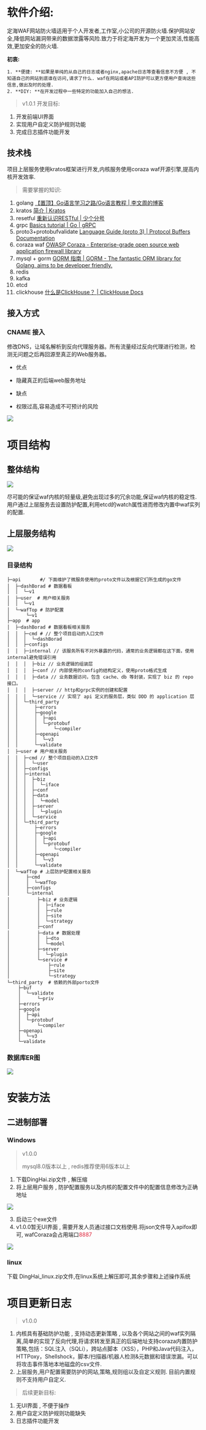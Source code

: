 # 软件介绍:
定海WAF网站防火墙适用于个人开发者,工作室,小公司的开源防火墙.保护网站安全,降低网站漏洞带来的数据泄露等风险.致力于将定海开发为一个更加灵活,性能高效,更加安全的防火墙.

**初衷:**

    1. **便捷: **如果是单纯的从自己的日志或者nginx,apache日志等查看信息不方便 , 不知道自己的网站到底谁在访问,请求了什么. waf在网站或者API防护可以更方便用户查询这些信息,做出及时的处理.
    2. **DIY: **在开发过程中一些特定的功能加入自己的想法.

> v1.0.1 开发目标:
>

1. 开发前端UI界面
2. 实现用户自定义防护规则功能
3. 完成日志插件功能开发

## 技术栈
项目上层服务使用kratos框架进行开发,内核服务使用coraza waf开源引擎,提高内核开发效率.

> 需要掌握的知识:
>

1. golang [【置顶】Go语言学习之路/Go语言教程 | 李文周的博客](https://www.liwenzhou.com/posts/Go/golang-menu/)
2. kratos  [简介 | Kratos](https://go-kratos.dev/docs/)
3. resetful [重新认识RESTful | 少个分号](https://shaogefenhao.com/column/restful-api/restful-api-introduction.html#restful)
4. grpc [Basics tutorial | Go | gRPC](https://grpc.io/docs/languages/go/basics/)
5. proto3+protobufvalidate [Language Guide (proto 3) | Protocol Buffers Documentation](https://protobuf.dev/programming-guides/proto3/)
6. coraza waf [OWASP Coraza - Enterprise-grade open source web application firewall library](https://coraza.io/)
7. mysql + gorm [GORM 指南 | GORM - The fantastic ORM library for Golang, aims to be developer friendly.](https://gorm.io/zh_CN/docs/index.html)
8. redis
9. kafka
10. etcd
11. clickhouse [什么是ClickHouse？ | ClickHouse Docs](https://clickhouse.com/docs/zh)

## 接入方式
### CNAME 接入
修改DNS，让域名解析到反向代理服务器。所有流量经过反向代理进行检测，检测无问题之后再回源至真正的Web服务器。

+ 优点

 - 隐藏真正的后端web服务地址

+ 缺点

 - 权限过高,容易造成不可预计的风险

![](https://cdn.nlark.com/yuque/0/2024/png/34606362/1726646816344-b20906a4-5387-4a4e-a5b1-bbd21616695b.png)

# 项目结构
## 整体结构
![](https://cdn.nlark.com/yuque/0/2024/png/34606362/1730189896389-59aabf81-8acf-4017-ab97-454ed92a4450.png)

尽可能的保证waf内核的轻量级,避免出现过多的冗余功能,保证waf内核的稳定性. 用户通过上层服务去设置防护配置,利用etcd的watch属性进而修改内置中waf实列的配置.

## 上层服务结构
![](https://cdn.nlark.com/yuque/0/2024/png/34606362/1730202320311-dd969cda-fe2b-4242-9544-4c60ef32d4ff.png)

### 目录结构
```plain
├─api       #/ 下面维护了微服务使用的proto文件以及根据它们所生成的go文件
│  ├─dashBorad # 数据看板
│  │  └─v1
│  ├─user  # 用户相关服务
│  │  └─v1
│  └─wafTop # 防护配置
│      └─v1
├─app  # app
│  ├─dashBorad # 数据看板相关服务
│  │  ├─cmd # // 整个项目启动的入口文件
│  │  │  └─dashBorad
│  │  ├─configs
│  │  ├─internal // 该服务所有不对外暴露的代码，通常的业务逻辑都在这下面，使用internal避免错误引用
│  │  │  ├─biz // 业务逻辑的组装层
│  │  │  ├─conf // 内部使用的config的结构定义，使用proto格式生成
│  │  │  ├─data // 业务数据访问，包含 cache、db 等封装，实现了 biz 的 repo 接口。
│  │  │  ├─server // http和grpc实例的创建和配置
│  │  │  └─service // 实现了 api 定义的服务层，类似 DDD 的 application 层
│  │  └─third_party
│  │      ├─errors
│  │      ├─google
│  │      │  ├─api
│  │      │  └─protobuf
│  │      │      └─compiler
│  │      ├─openapi
│  │      │  └─v3
│  │      └─validate
│  ├─user # 用户相关服务
│  │  ├─cmd // 整个项目启动的入口文件
│  │  │  └─user
│  │  ├─configs
│  │  ├─internal
│  │  │  ├─biz
│  │  │  │  └─iface
│  │  │  ├─conf
│  │  │  ├─data
│  │  │  │  └─model
│  │  │  ├─server
│  │  │  │  └─plugin
│  │  │  └─service
│  │  └─third_party
│  │      ├─errors
│  │      ├─google
│  │      │  ├─api
│  │      │  └─protobuf
│  │      │      └─compiler
│  │      ├─openapi
│  │      │  └─v3
│  │      └─validate
│  └─wafTop # 上层防护配置相关服务
│      ├─cmd
│      │  └─wafTop
│      ├─configs
│      └─internal
│          ├─biz # 业务逻辑
│          │  ├─iface
│          │  ├─rule
│          │  ├─site
│          │  └─strategy
│          ├─conf
│          ├─data # 数据处理
│          │  ├─dto
│          │  └─model
│          ├─server
│          │  └─plugin
│          └─service # 
│              ├─rule
│              ├─site
│              └─strategy
└─third_party  # 依赖的外部porto文件
    ├─buf
    │  └─validate
    │      └─priv
    ├─errors
    ├─google
    │  ├─api
    │  └─protobuf
    │      └─compiler
    ├─openapi
    │  └─v3
    └─validate

```

### 数据库ER图
![](https://cdn.nlark.com/yuque/0/2024/png/34606362/1730252770131-13ba0a2d-f4dc-4706-a1a3-45c75cf47122.png)

# 安装方法
## 二进制部署
### Windows
> v1.0.0 
>
> mysql8.0版本以上 , redis推荐使用6版本以上
>

1. 下载DingHai.zip文件 , 解压缩
2. 将上层用户服务 , 防护配置服务以及内核的配置文件中的配置信息修改为正确地址

![](https://cdn.nlark.com/yuque/0/2024/png/34606362/1730266685966-d5dd3865-7e97-4723-a1c0-db4d981d5c15.png)

3. 启动三个exe文件
4. v1.0.0暂无UI界面 , 需要开发人员通过接口文档使用.将json文件导入apifox即可, wafCoraza会占用端口<font style="color:#DF2A3F;">8887</font>

![](https://cdn.nlark.com/yuque/0/2024/png/34606362/1730267289446-d5e5632e-34b0-48bb-957c-16e9a9a5952b.png)

### linux
下载 DingHai_linux.zip文件,在linux系统上解压即可,其余步骤和上述操作系统

# 项目更新日志
> v1.0.0
>

1. 内核具有基础防护功能 , 支持动态更新策略 , 以及各个网站之间的waf实列隔离,简单的实现了反向代理,将请求转发至真正的后端地址支持coraza内置防护策略,<font style="color:rgb(31, 35, 40);">包括：SQL注入（SQLi），跨站点脚本（XSS），PHP和Java代码注入，HTTPoxy，Shellshock，脚本/扫描器/机器人检测&元数据和错误泄漏。可以将攻击事件落地本地磁盘的csv文件.</font>
2. <font style="color:rgb(31, 35, 40);">上层服务,用户配置需要防护的网站,策略,规则组以及自定义规则. 目前内置规则不支持用户自定义.</font>

> 后续更新目标:
>

1. 无UI界面 , 不便于操作
2. 用户自定义防护规则功能缺失
3. 日志插件功能开发

<font style="color:rgb(31, 35, 40);"></font>

